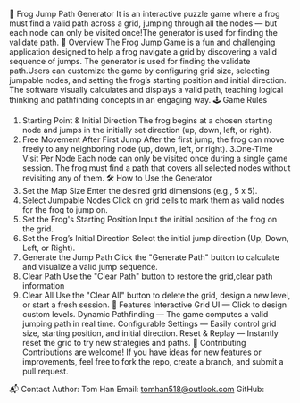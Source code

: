 🐸 Frog Jump Path Generator
It is an interactive puzzle game where a frog must find a valid path across a grid, jumping through all the nodes — but each node can only be visited once!The generator is used for finding the validate path.
📘 Overview
The Frog Jump Game is a fun and challenging application designed to help a frog navigate a grid by discovering a valid sequence of jumps. The generator is used for finding the validate path.Users can customize the game by configuring grid size, selecting jumpable nodes, and setting the frog’s starting position and initial direction.
The software visually calculates and displays a valid path, teaching logical thinking and pathfinding concepts in an engaging way.
🕹 Game Rules
1. Starting Point & Initial Direction
The frog begins at a chosen starting node and jumps in the initially set direction (up, down, left, or right).
2. Free Movement After First Jump
After the first jump, the frog can move freely to any neighboring node (up, down, left, or right).
3.One-Time Visit Per Node
Each node can only be visited once during a single game session. The frog must find a path that covers all selected nodes without revisiting any of them.
🛠 How to Use the Generator
1. Set the Map Size
Enter the desired grid dimensions (e.g., 5 x 5).
2. Select Jumpable Nodes
Click on grid cells to mark them as valid nodes for the frog to jump on.
3. Set the Frog's Starting Position
Input the initial position of the frog on the grid.
4. Set the Frog’s Initial Direction
Select the initial jump direction (Up, Down, Left, or Right).
5. Generate the Jump Path
Click the "Generate Path" button to calculate and visualize a valid jump sequence.
6. Clear Path
Use the "Clear Path" button to restore the grid,clear path information 
7. Clear All 
Use the "Clear All" button to delete the grid, design a new level, or start a fresh session.
🚀 Features
Interactive Grid UI — Click to design custom levels.
Dynamic Pathfinding — The game computes a valid jumping path in real time.
Configurable Settings — Easily control grid size, starting position, and initial direction.
Reset & Replay — Instantly reset the grid to try new strategies and paths.
👥 Contributing
Contributions are welcome! If you have ideas for new features or improvements, feel free to fork the repo, create a branch, and submit a pull request.

📬 Contact
Author: Tom Han
Email: tomhan518@outlook.com
GitHub: 




